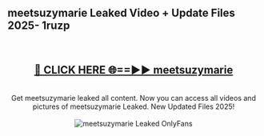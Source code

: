 <h2>meetsuzymarie Leaked Video + Update Files 2025- 1ruzp</h2>
<br>
<div align="center">
<h2><a href="https://libra.edu.pl?meetsuzymarie" rel="nofollow">🔴 CLICK HERE 🌐==►► meetsuzymarie</a></h2>
<br>
Get meetsuzymarie leaked all content. Now you can access all videos and pictures of meetsuzymarie Leaked. New Updated Files 2025!
<br>
<br>
<a href="https://libra.edu.pl?meetsuzymarie" rel="nofollow" data-target="animated-image.originalLink"><img src="https://i.ibb.co.com/WyWwxjT/player-gif2.gif" alt="meetsuzymarie Leaked OnlyFans" style="max-width: 100%; display: inline-block;" data-target="animated-image.originalImage"></a>
</div>
<br>